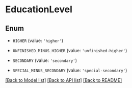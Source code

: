 # EducationLevel


## Enum

* `HIGHER` (value: `'higher'`)

* `UNFINISHED_MINUS_HIGHER` (value: `'unfinished-higher'`)

* `SECONDARY` (value: `'secondary'`)

* `SPECIAL_MINUS_SECONDARY` (value: `'special-secondary'`)

[[Back to Model list]](../README.md#documentation-for-models) [[Back to API list]](../README.md#documentation-for-api-endpoints) [[Back to README]](../README.md)


